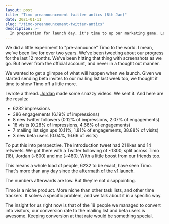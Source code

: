 ```yaml
---
layout: post
title: "Timo preannouncement twitter antics (8th Jan)"
date: 2021-01-11
slug: "/timo-preannouncement-twitter-antics"
description: >-
  In preparation for launch day, it's time to up our marketing game. Let's examine our first twitter experiment
---
```


We did a little experiment to "pre-announce" Timo to the world. I mean, we've been live for over two years. We've been tweeting about our progress for the last 12 months. We've been hitting that thing with screenshots as we go. But never from the official account, and never in a thought out manner.

We wanted to get a glimpse of what will happen when we launch. Given we started sending beta invites to our mailing list last week too, we thought it time to show Timo off a little more.

I wrote a thread. <a href="https://twitter.com/jordanamblin" target="_blank" rel="noopener noreferrer">Jordan</a> made some snazzy videos. We sent it. And here are the results:

- 6232 impressions
- 386 engagements (6.19% of impressions)
- 8 new twitter followers (0.12% of impressions, 2.07% of engagements)
- 18 visits (0.28% of impressions, 4.66% of engagements)
- 7 mailing list sign ups (0.11%, 1.81% of engagements, 38.88% of visits)
- 3 new beta users (0.04%, 16.66 of visits)

To put this into perspective. The introduction tweet had 21 likes and 14 retweets. We got there with a Twitter following of ~1300, split across Timo (18), Jordan (~800) and me (~480). With a little boost from our friends too.

This means a whole load of people, 6232 to be exact, have seen Timo. That's more than any day since the <a href="https://medium.com/@rdjpalmer/why-i-started-doing-side-projects-a1400ea3e48b#f868" target="_blank" rel="noopener noreferrer">aftermath of the v1 launch</a>.

The numbers afterwards are low. But they're not disappointing.

Timo is a niche product. More niche than other task lists, and other time trackers. It solves a specific problem, and we talk about it in a specific way.

The insight for us right now is that of the 18 people we managed to convert into visitors, our conversion rate to the mailing list and beta users is awesome. Keeping conversion at that rate would be something special.
